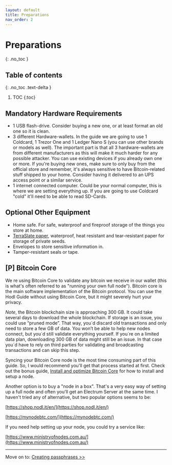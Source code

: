 ```yaml
---
layout: default
title: Preparations
nav_order: 2
---
```


# Preparations
{: .no_toc }

## Table of contents
{: .no_toc .text-delta }

1. TOC
{:toc}

## Mandatory Hardware Requirements

* 1 USB flash-drive. Consider buying a new one, or at least format an old one so it is clean.
* 3 different Hardware-wallets. In the guide we are going to use 1 Coldcard, 1 Trezor One and 1 Ledger Nano S (you can use other brands or models as well). The important part is that all 3 hardware-wallets are from different manufacturers as this will make it much harder for any possible attacker. You can use existing devices if you already own one or more. If you're buying new ones, make sure to only buy from the official store and remember, it's always sensitive to have Bitcoin-related stuff shipped to your home. Consider having it delivered to an UPS access point or a similar service.
* 1 internet connected computer. Could be your normal computer, this is where we are setting everything up. If you are going to use Coldcard "cold" it'll need to be able to read SD-Cards.

## Optional Other Equipment

* Home safe. For safe, waterproof and fireproof storage of the things you store at home.
* [TerraSlate paper](https://www.amazon.com/dp/B076JKVNWY/), waterproof, heat resistant and tear-resistant paper for storage of private seeds.
* Envelopes to store sensitive information in.
* Tamper-resistant seals or tape.

## [P] Bitcoin Core

We re using Bitcoin Core to validate any bitcoin we receive in our wallet (this is what's often referred to as "running your own full node"). Bitcoin core is the main software implementation of the Bitcoin protocol. You can use the Hodl Guide without using Bitcoin Core, but it might severely hurt your privacy.

*Note*, the Bitcoin blockchain size is approaching 300 GB. It could take several days to download the whole blockchain. If storage is an issue, you could use “pruned mode”. That way, you´d discard old transactions and only need to store a few GB of data. You won’t be able to help new nodes connect, but you´d still validate everything yourself. If you´re on a limited data plan, downloading 300 GB of data might still be an issue. In that case you´d have to rely on third parties for validating and broadcasting transactions and can skip this step.

Syncing your Bitcoin Core node is the most time consuming part of this guide. So, I would recommend you'll get that process started at first. Check out the bonus guide, [Install and optimize Bitcoin Core](hodl-guide_61_bitcoin-core.md) for how to install and setup a node.

Another option is to buy a "node in a box". That's a very easy way of setting up a full node and often you'll get an Electrum Server at the same time. I haven't tried any of alternative, but two popular options seems to be:

[https://shop.nodl.it/en/](https://shop.nodl.it/en/)

[https://mynodebtc.com/](https://mynodebtc.com/)

If you need help setting up your node, you could try a service like:

[https://www.ministryofnodes.com.au/](https://www.ministryofnodes.com.au/)

-------
Move on to: [Creating passphrases >>](hodl-guide_20_passphrases.md)
